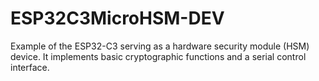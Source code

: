 # ESP32C3MicroHSM-DEV
Example of the ESP32-C3 serving as a hardware security module (HSM) device. It implements basic cryptographic functions and a serial control interface.
